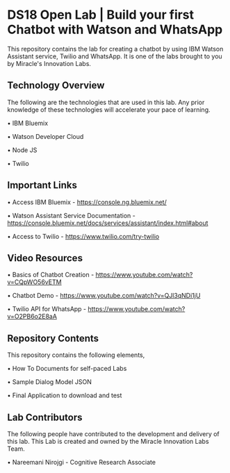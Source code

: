# DS18 Open Lab | Build your first Chatbot with Watson and WhatsAppThis repository contains the lab for creating a chatbot by using IBM Watson Assistant service, Twilio and WhatsApp. It is one of the labs brought to you by Miracle's Innovation Labs.## Technology OverviewThe following are the technologies that are used in this lab. Any prior knowledge of these technologies will accelerate your pace of learning.• IBM Bluemix• Watson Developer Cloud• Node JS• Twilio## Important Links• Access IBM Bluemix - https://console.ng.bluemix.net/• Watson Assistant Service Documentation - https://console.bluemix.net/docs/services/assistant/index.html#about• Access to Twilio - https://www.twilio.com/try-twilio## Video Resources• Basics of Chatbot Creation - https://www.youtube.com/watch?v=CQpWO56vETM• Chatbot Demo - https://www.youtube.com/watch?v=QJl3qNDi1jU• Twilio API for WhatsApp - https://www.youtube.com/watch?v=O2PB6o2E8aA## Repository ContentsThis repository contains the following elements,• How To Documents for self-paced Labs• Sample Dialog Model JSON• Final Application to download and test## Lab ContributorsThe following people have contributed to the development and delivery of this lab. This Lab is created and owned by the Miracle Innovation Labs Team.• Nareemani Nirojgi - Cognitive Research Associate